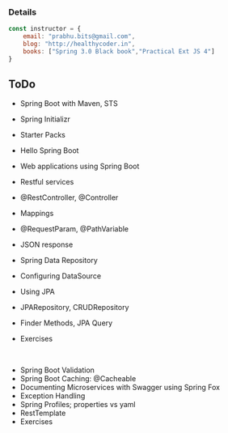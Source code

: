 ### Details

```javascript
const instructor = {
	email: "prabhu.bits@gmail.com",
	blog: "http://healthycoder.in",
	books: ["Spring 3.0 Black book","Practical Ext JS 4"]
} 
```

## ToDo


* Spring Boot with Maven, STS
* Spring Initializr
* Starter Packs
* Hello Spring Boot
* Web applications using Spring Boot
* Restful services
* @RestController, @Controller
* Mappings
* @RequestParam, @PathVariable
* JSON response
* Spring Data Repository
* Configuring DataSource
* Using JPA
* JPARepository, CRUDRepository
* Finder Methods, JPA Query

* Exercises


<br/>

* Spring Boot Validation
* Spring Boot Caching: @Cacheable
* Documenting Microservices with Swagger using Spring Fox
* Exception Handling
* Spring Profiles; properties vs yaml
* RestTemplate
* Exercises